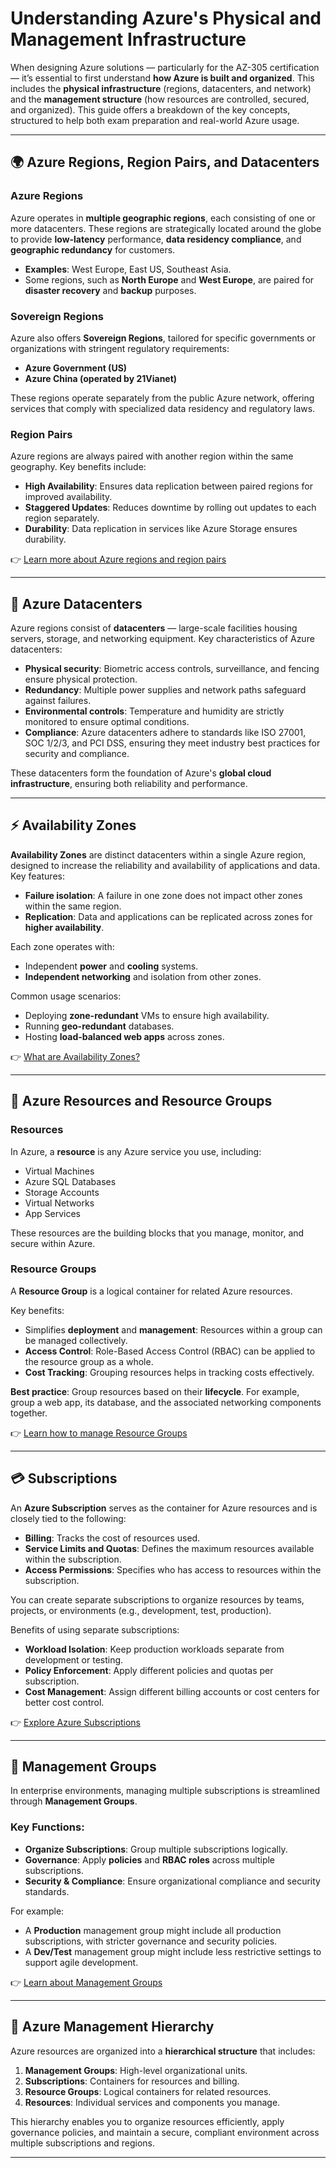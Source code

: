 # Understanding Azure's Physical and Management Infrastructure

When designing Azure solutions — particularly for the AZ-305 certification — it’s essential to first understand **how Azure is built and organized**. This includes the **physical infrastructure** (regions, datacenters, and network) and the **management structure** (how resources are controlled, secured, and organized). This guide offers a breakdown of the key concepts, structured to help both exam preparation and real-world Azure usage.

---

## 🌍 Azure Regions, Region Pairs, and Datacenters

### Azure Regions

Azure operates in **multiple geographic regions**, each consisting of one or more datacenters. These regions are strategically located around the globe to provide **low-latency** performance, **data residency compliance**, and **geographic redundancy** for customers.

* **Examples**: West Europe, East US, Southeast Asia.
* Some regions, such as **North Europe** and **West Europe**, are paired for **disaster recovery** and **backup** purposes.

### Sovereign Regions

Azure also offers **Sovereign Regions**, tailored for specific governments or organizations with stringent regulatory requirements:

* **Azure Government (US)**
* **Azure China (operated by 21Vianet)**

These regions operate separately from the public Azure network, offering services that comply with specialized data residency and regulatory laws.

### Region Pairs

Azure regions are always paired with another region within the same geography. Key benefits include:

* **High Availability**: Ensures data replication between paired regions for improved availability.
* **Staggered Updates**: Reduces downtime by rolling out updates to each region separately.
* **Durability**: Data replication in services like Azure Storage ensures durability.

👉 [Learn more about Azure regions and region pairs](https://learn.microsoft.com/en-us/azure/reliability/availability-zones-overview#what-are-availability-zones)

---

## 🏢 Azure Datacenters

Azure regions consist of **datacenters** — large-scale facilities housing servers, storage, and networking equipment. Key characteristics of Azure datacenters:

* **Physical security**: Biometric access controls, surveillance, and fencing ensure physical protection.
* **Redundancy**: Multiple power supplies and network paths safeguard against failures.
* **Environmental controls**: Temperature and humidity are strictly monitored to ensure optimal conditions.
* **Compliance**: Azure datacenters adhere to standards like ISO 27001, SOC 1/2/3, and PCI DSS, ensuring they meet industry best practices for security and compliance.

These datacenters form the foundation of Azure's **global cloud infrastructure**, ensuring both reliability and performance.

---

## ⚡ Availability Zones

**Availability Zones** are distinct datacenters within a single Azure region, designed to increase the reliability and availability of applications and data. Key features:

* **Failure isolation**: A failure in one zone does not impact other zones within the same region.
* **Replication**: Data and applications can be replicated across zones for **higher availability**.

Each zone operates with:

* Independent **power** and **cooling** systems.
* **Independent networking** and isolation from other zones.

Common usage scenarios:

* Deploying **zone-redundant** VMs to ensure high availability.
* Running **geo-redundant** databases.
* Hosting **load-balanced web apps** across zones.

👉 [What are Availability Zones?](https://learn.microsoft.com/en-us/azure/reliability/availability-zones-overview)

---

## 🔧 Azure Resources and Resource Groups

### Resources

In Azure, a **resource** is any Azure service you use, including:

* Virtual Machines
* Azure SQL Databases
* Storage Accounts
* Virtual Networks
* App Services

These resources are the building blocks that you manage, monitor, and secure within Azure.

### Resource Groups

A **Resource Group** is a logical container for related Azure resources.

Key benefits:

* Simplifies **deployment** and **management**: Resources within a group can be managed collectively.
* **Access Control**: Role-Based Access Control (RBAC) can be applied to the resource group as a whole.
* **Cost Tracking**: Grouping resources helps in tracking costs effectively.

**Best practice**: Group resources based on their **lifecycle**. For example, group a web app, its database, and the associated networking components together.

👉 [Learn how to manage Resource Groups](https://learn.microsoft.com/en-us/azure/azure-resource-manager/management/manage-resource-groups-portal)

---

## 💳 Subscriptions

An **Azure Subscription** serves as the container for Azure resources and is closely tied to the following:

* **Billing**: Tracks the cost of resources used.
* **Service Limits and Quotas**: Defines the maximum resources available within the subscription.
* **Access Permissions**: Specifies who has access to resources within the subscription.

You can create separate subscriptions to organize resources by teams, projects, or environments (e.g., development, test, production).

Benefits of using separate subscriptions:

* **Workload Isolation**: Keep production workloads separate from development or testing.
* **Policy Enforcement**: Apply different policies and quotas per subscription.
* **Cost Management**: Assign different billing accounts or cost centers for better cost control.

👉 [Explore Azure Subscriptions](https://learn.microsoft.com/en-us/azure/cost-management-billing/manage/create-subscription)

---

## 🏢 Management Groups

In enterprise environments, managing multiple subscriptions is streamlined through **Management Groups**.

### Key Functions:

* **Organize Subscriptions**: Group multiple subscriptions logically.
* **Governance**: Apply **policies** and **RBAC roles** across multiple subscriptions.
* **Security & Compliance**: Ensure organizational compliance and security standards.

For example:

* A **Production** management group might include all production subscriptions, with stricter governance and security policies.
* A **Dev/Test** management group might include less restrictive settings to support agile development.

👉 [Learn about Management Groups](https://learn.microsoft.com/en-us/azure/governance/management-groups/overview)

---

## 🧭 Azure Management Hierarchy

Azure resources are organized into a **hierarchical structure** that includes:

1. **Management Groups**: High-level organizational units.
2. **Subscriptions**: Containers for resources and billing.
3. **Resource Groups**: Logical containers for related resources.
4. **Resources**: Individual services and components you manage.

This hierarchy enables you to organize resources efficiently, apply governance policies, and maintain a secure, compliant environment across multiple subscriptions and regions.

---
